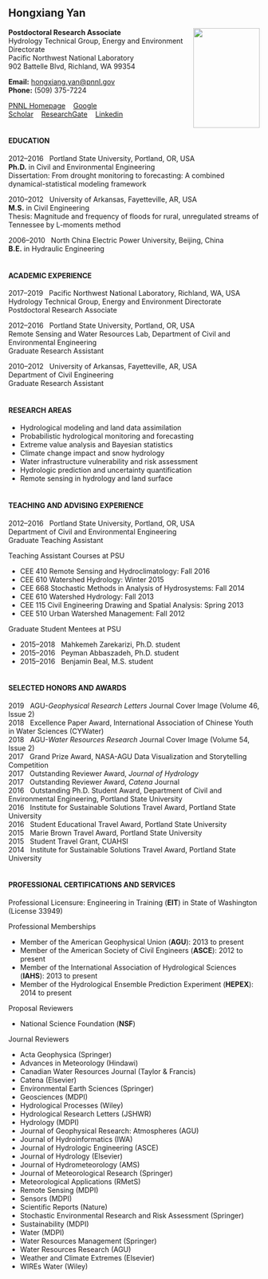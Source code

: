 ## Hongxiang Yan
<img src="https://preview.ibb.co/iJDyJy/Yan.jpg" width="133.5" height="200" align="right">

**Postdoctoral Research Associate** <br />
Hydrology Technical Group, Energy and Environment Directorate <br />
Pacific Northwest National Laboratory <br />
902 Battelle Blvd, Richland, WA 99354        

**Email:** hongxiang.yan@pnnl.gov <br />
**Phone:** (509) 375-7224

[PNNL Homepage](https://hydrology.pnnl.gov/staff/staff_info.asp?staff_num=3091)&nbsp;&nbsp;&nbsp;&nbsp;[Google Scholar](https://scholar.google.com/citations?user=d4lXobIAAAAJ&hl=en)&nbsp;&nbsp;&nbsp;&nbsp;[ResearchGate](https://www.researchgate.net/profile/Hongxiang_Yan)&nbsp;&nbsp;&nbsp;&nbsp;[Linkedin](https://www.linkedin.com/in/hongxiangyan/) <br /> <br />

#### EDUCATION

2012–2016&nbsp;&nbsp;&nbsp;Portland State University, Portland, OR, USA<br />
**Ph.D.** in Civil and Environmental Engineering<br />
Dissertation: From drought monitoring to forecasting: A combined dynamical-statistical modeling framework<br />

2010–2012&nbsp;&nbsp;&nbsp;University of Arkansas, Fayetteville, AR, USA<br />
**M.S.** in Civil Engineering<br />
Thesis: Magnitude and frequency of floods for rural, unregulated streams of Tennessee by L-moments method<br />

2006–2010&nbsp;&nbsp;&nbsp;North China Electric Power University, Beijing, China<br />
**B.E.** in Hydraulic Engineering<br /> <br />

#### ACADEMIC EXPERIENCE 

2017–2019&nbsp;&nbsp;&nbsp;Pacific Northwest National Laboratory, Richland, WA, USA<br />
Hydrology Technical Group, Energy and Environment Directorate<br />
Postdoctoral Research Associate<br />

2012–2016&nbsp;&nbsp;&nbsp;Portland State University, Portland, OR, USA<br />
Remote Sensing and Water Resources Lab, Department of Civil and Environmental Engineering<br />
Graduate Research Assistant<br />

2010–2012&nbsp;&nbsp;&nbsp;University of Arkansas, Fayetteville, AR, USA<br />
Department of Civil Engineering<br />
Graduate Research Assistant<br /><br />

#### RESEARCH AREAS
- Hydrological modeling and land data assimilation 
- Probabilistic hydrological monitoring and forecasting
- Extreme value analysis and Bayesian statistics
- Climate change impact and snow hydrology
- Water infrastructure vulnerability and risk assessment 
- Hydrologic prediction and uncertainty quantification
- Remote sensing in hydrology and land surface 
<br /><br />

#### TEACHING AND ADVISING EXPERIENCE
2012–2016&nbsp;&nbsp;&nbsp;Portland State University, Portland, OR, USA<br />
Department of Civil and Environmental Engineering<br />
Graduate Teaching Assistant

Teaching Assistant Courses at PSU
- CEE 410 Remote Sensing and Hydroclimatology: Fall 2016
- CEE 610 Watershed Hydrology: Winter 2015
- CEE 668 Stochastic Methods in Analysis of Hydrosystems: Fall 2014
- CEE 610 Watershed Hydrology: Fall 2013
- CEE 115 Civil Engineering Drawing and Spatial Analysis: Spring 2013
- CEE 510 Urban Watershed Management: Fall 2012

Graduate Student Mentees at PSU
- 2015–2018&nbsp;&nbsp;&nbsp;Mahkemeh Zarekarizi, Ph.D. student
- 2015–2016&nbsp;&nbsp;&nbsp;Peyman Abbaszadeh, Ph.D. student
- 2015–2016&nbsp;&nbsp;&nbsp;Benjamin Beal, M.S. student
<br /><br />

#### SELECTED HONORS AND AWARDS
2019&nbsp;&nbsp;&nbsp;AGU-<em>Geophysical Research Letters</em> Journal Cover Image (Volume 46, Issue 2) <br />
2018&nbsp;&nbsp;&nbsp;Excellence Paper Award, International Association of Chinese Youth in Water Sciences (CYWater) <br />
2018&nbsp;&nbsp;&nbsp;AGU-<em>Water Resources Research</em> Journal Cover Image (Volume 54, Issue 2) <br />
2017&nbsp;&nbsp;&nbsp;Grand Prize Award, NASA-AGU Data Visualization and Storytelling Competition <br />
2017&nbsp;&nbsp;&nbsp;Outstanding Reviewer Award, <em>Journal of Hydrology</em> <br />
2017&nbsp;&nbsp;&nbsp;Outstanding Reviewer Award, <em>Catena</em> Journal <br />
2016&nbsp;&nbsp;&nbsp;Outstanding Ph.D. Student Award, Department of Civil and Environmental Engineering, Portland State University <br />
2016&nbsp;&nbsp;&nbsp;Institute for Sustainable Solutions Travel Award, Portland State University <br />
2016&nbsp;&nbsp;&nbsp;Student Educational Travel Award, Portland State University <br />
2015&nbsp;&nbsp;&nbsp;Marie Brown Travel Award, Portland State University <br />
2015&nbsp;&nbsp;&nbsp;Student Travel Grant, CUAHSI <br />
2014&nbsp;&nbsp;&nbsp;Institute for Sustainable Solutions Travel Award, Portland State University <br /> <br />

#### PROFESSIONAL CERTIFICATIONS AND SERVICES 
Professional Licensure: Engineering in Training (**EIT**) in State of Washington (License 33949) 

Professional Memberships
- Member of the American Geophysical Union (**AGU**): 2013 to present
- Member of the American Society of Civil Engineers (**ASCE**): 2012 to present     
- Member of the International Association of Hydrological Sciences (**IAHS**): 2013 to present
- Member of the Hydrological Ensemble Prediction Experiment (**HEPEX**): 2014 to present

Proposal Reviewers
- National Science Foundation (**NSF**)

Journal Reviewers
- Acta Geophysica (Springer)
- Advances in Meteorology (Hindawi)
- Canadian Water Resources Journal (Taylor & Francis)
- Catena (Elsevier)
- Environmental Earth Sciences (Springer)
- Geosciences (MDPI)
- Hydrological Processes (Wiley)
- Hydrological Research Letters (JSHWR)
- Hydrology (MDPI)
- Journal of Geophysical Research: Atmospheres (AGU)
- Journal of Hydroinformatics (IWA)
- Journal of Hydrologic Engineering (ASCE)
- Journal of Hydrology (Elsevier)
- Journal of Hydrometeorology (AMS)
- Journal of Meteorological Research (Springer)
- Meteorological Applications (RMetS)
- Remote Sensing (MDPI)
- Sensors (MDPI)
- Scientific Reports (Nature)
- Stochastic Environmental Research and Risk Assessment (Springer)
- Sustainability (MDPI)
- Water (MDPI)
- Water Resources Management (Springer)
- Water Resources Research (AGU)
- Weather and Climate Extremes (Elsevier)
- WIREs Water (Wiley)


